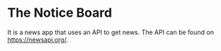 # The Notice Board 

It is a news app that uses an API to get news. The API can be found on https://newsapi.org/.
